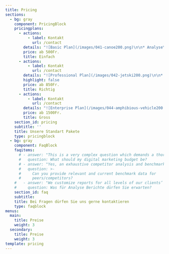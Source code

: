 ```yaml
---
title: Pricing
sections:
  - bg: gray
    component: PricingBlock
    pricingplans:
      - actions:
          - label: Kontakt
            url: /contact
        details: "![Basic Plan](/images/041-canoe200.png)\n\n* Analyse\r\n* Kampagne"
        price: ab 500Fr.
        title: Einfach 
      - actions:
          - label: Kontakt
            url: /contact
        details: "![Professional Plan](/images/042-jetski200.png)\n\n* Analyse \r\n* Kampagne\r\n* SEO "
        highlight: false
        price: ab 850Fr.
        title: Richtig
      - actions:
          - label: Kontakt
            url: /contact
        details: "![Enterprise Plan](/images/044-amphibious-vehicle200.png)\n\n* Analyse \r\n* Monitor\r\n* Kampagne\r\n* SEO "
        price: ab 1500Fr.
        title: Gross
    section_id: pricing
    subtitle: ''
    title: Unsere Standart Pakete
    type: pricingblock
  - bg: gray
    component: FaqBlock
    faqitems:
      # - answer: "This is a very complex question which demands a thorough answer. \r\n\nBut, before we provide marketing budget recommendations, let's define it: Your marketing budget refers to all costs for marketing, advertising, public relations, event marketing, and anything else you might leverage to promote the brand and drive revenue.\r\n\nBased on the latest research, our expert opinions, and years of marketing experience, we, generally, recommend:\r\n\n**You should spend 2 to 5 percent of your sales revenue on marketing.**"
      #   question: What should my digital marketing budget be?
      # - answer: "Yes, an exhaustive competitor analysis and benchmark report is a mandatory initiative/service for all new client programs.\r\n\n\rWe leverage best-in-class tools like Google Analytics, Google Trends, Ahref, SEM Rush, Raven Tools, Moz, ScreamingFrog, Majestic, Sprout Social, Spyfu, SearchMetrics, and more to deliver comprehensive peer analysis, audit reports, forecasting, and future strategy planning."
      #   question: >-
      #     Can you provide relevant and current benchmark data for
      #     peers/competitors?
    #   - answer: "We customize reports for all levels of our clients’ marketing teams.\r\n\n\rEach of your stakeholders has varying levels of interest in each marketing program and, thus, varying KPI’s for which they need reporting. For this reason, we provide tailor made reports for each client that suits their exact reporting needs.."
    #     question: Was für Analyse Berichte dürfen Sie erwarten?
    section_id: faq
    subtitle: 
    title: Bei Fragen dürfen Sie uns gerne kontaktieren
    type: faqblock
menus:
  main:
    title: Preise
    weight: 3
  secondary:
    title: Preise
    weight: 3
template: pricing
---
```


